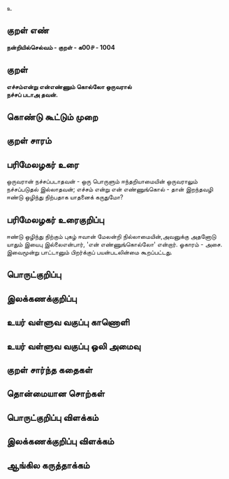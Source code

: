 உ

## குறள் எண் 

**நன்றியில்செல்வம் - குறள் - க00௪ - 1004**

## குறள் 

**எச்சம்என்று என்எண்ணும் கொல்லோ ஒருவரால்  
நச்சப் படாஅ தவன்.** 

## கொண்டு கூட்டும் முறை


## குறள் சாரம் 


## பரிமேலழகர் உரை

ஒருவரான் நச்சப்படாதவன் - ஒரு பொருளும் ஈந்தறியாமையின் ஒருவராலும் நச்சப்படுதல் இல்லாதவன்; எச்சம் என்று என் எண்ணுங்கொல் - தான் இறந்தவழி ஈண்டு ஒழிந்து நிற்பதாக யாதனைக் கருதுமோ?

## பரிமேலழகர் உரைகுறிப்பு   

ஈண்டு ஒழிந்து நிற்கும் புகழ் ஈவான் மேலன்றி நில்லாமையின்,அவனுக்கு அதனோடு யாதும் இயைபு இல்லைஎன்பார், 'என் எண்ணுங்கொல்லோ' என்றார். ஓகாரம் - அசை. இவைமூன்று பாட்டானும் பிறர்க்குப் பயன்படலின்மை கூறப்பட்டது.

## பொருட்குறிப்பு 


## இலக்கணக்குறிப்பு  


## உயர் வள்ளுவ வகுப்பு காணொளி


## உயர் வள்ளுவ வகுப்பு ஒலி அமைவு 

 
## குறள் சார்ந்த கதைகள் 


## தொன்மையான சொற்கள்


## பொருட்குறிப்பு விளக்கம்


## இலக்கணக்குறிப்பு விளக்கம்


## ஆங்கில கருத்தாக்கம் 


